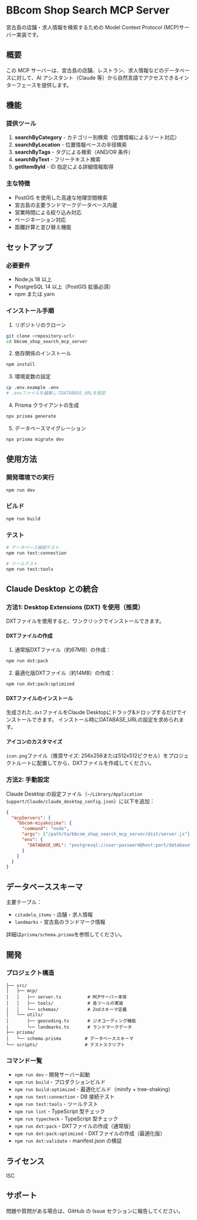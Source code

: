 # BBcom Shop Search MCP Server

宮古島の店舗・求人情報を検索するための Model Context Protocol (MCP)サーバー実装です。

## 概要

この MCP サーバーは、宮古島の店舗、レストラン、求人情報などのデータベースに対して、AI アシスタント（Claude 等）から自然言語でアクセスできるインターフェースを提供します。

## 機能

### 提供ツール

1. **searchByCategory** - カテゴリー別検索（位置情報によるソート対応）
2. **searchByLocation** - 位置情報ベースの半径検索
3. **searchByTags** - タグによる検索（AND/OR 条件）
4. **searchByText** - フリーテキスト検索
5. **getItemById** - ID 指定による詳細情報取得

### 主な特徴

- PostGIS を使用した高速な地理空間検索
- 宮古島の主要ランドマークデータベース内蔵
- 営業時間による絞り込み対応
- ページネーション対応
- 距離計算と並び替え機能

## セットアップ

### 必要要件

- Node.js 18 以上
- PostgreSQL 14 以上（PostGIS 拡張必須）
- npm または yarn

### インストール手順

1. リポジトリのクローン

```bash
git clone <repository-url>
cd bbcom_shop_search_mcp_server
```

2. 依存関係のインストール

```bash
npm install
```

3. 環境変数の設定

```bash
cp .env.example .env
# .envファイルを編集してDATABASE_URLを設定
```

4. Prisma クライアントの生成

```bash
npx prisma generate
```

5. データベースマイグレーション

```bash
npx prisma migrate dev
```

## 使用方法

### 開発環境での実行

```bash
npm run dev
```

### ビルド

```bash
npm run build
```

### テスト

```bash
# データベース接続テスト
npm run test:connection

# ツールテスト
npm run test:tools
```

## Claude Desktop との統合

### 方法1: Desktop Extensions (DXT) を使用（推奨）

DXTファイルを使用すると、ワンクリックでインストールできます。

#### DXTファイルの作成

1. 通常版DXTファイル（約67MB）の作成：
```bash
npm run dxt:pack
```

2. 最適化版DXTファイル（約14MB）の作成：
```bash
npm run dxt:pack:optimized
```

#### DXTファイルのインストール

生成された`.dxt`ファイルをClaude Desktopにドラッグ&ドロップするだけでインストールできます。
インストール時にDATABASE_URLの設定を求められます。

#### アイコンのカスタマイズ

`icon.png`ファイル（推奨サイズ: 256x256または512x512ピクセル）をプロジェクトルートに配置してから、DXTファイルを作成してください。

### 方法2: 手動設定

Claude Desktop の設定ファイル（`~/Library/Application Support/Claude/claude_desktop_config.json`）に以下を追加：

```json
{
  "mcpServers": {
    "bbcom-miyakojima": {
      "command": "node",
      "args": ["/path/to/bbcom_shop_search_mcp_server/dist/server.js"],
      "env": {
        "DATABASE_URL": "postgresql://user:password@host:port/database?sslmode=require"
      }
    }
  }
}
```

## データベーススキーマ

主要テーブル：

- `citadela_items` - 店舗・求人情報
- `landmarks` - 宮古島のランドマーク情報

詳細は`prisma/schema.prisma`を参照してください。

## 開発

### プロジェクト構造

```
├── src/
│   ├── mcp/
│   │   ├── server.ts          # MCPサーバー本体
│   │   ├── tools/             # 各ツールの実装
│   │   └── schemas/           # Zodスキーマ定義
│   └── utils/
│       ├── geocoding.ts       # ジオコーディング機能
│       └── landmarks.ts       # ランドマークデータ
├── prisma/
│   └── schema.prisma         # データベーススキーマ
└── scripts/                  # テストスクリプト
```

### コマンド一覧

- `npm run dev` - 開発サーバー起動
- `npm run build` - プロダクションビルド
- `npm run build:optimized` - 最適化ビルド（minify + tree-shaking）
- `npm run test:connection` - DB 接続テスト
- `npm run test:tools` - ツールテスト
- `npm run lint` - TypeScript 型チェック
- `npm run typecheck` - TypeScript 型チェック
- `npm run dxt:pack` - DXTファイルの作成（通常版）
- `npm run dxt:pack:optimized` - DXTファイルの作成（最適化版）
- `npm run dxt:validate` - manifest.json の検証

## ライセンス

ISC

## サポート

問題や質問がある場合は、GitHub の Issue セクションに報告してください。
